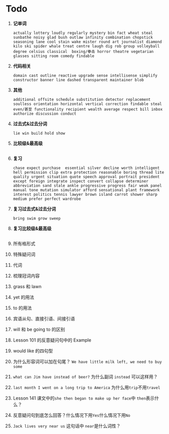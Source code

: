 # Todo

1. **记单词**

   ```
   actually lottery loudly regularly mystery bin fact wheat steal sunbathe noisy glad bush outlaw infinity combination chopstick seasoning lane cool stain wake mister round art journalist diamond kilo ski spider whale treat centre laugh dig rob group volleyball degree celsius classical  boxing/拳击 horror theatre vegetarian glasses sitting room comedy findable
   ```

2. **代码相关**

   ```
   domain cast outline reactive upgrade sense intellisense simplify constructor banner line dashed transparent maintainer blob
   ```

3. **其他**

   ```
   additional offsite schedule substitution detector replacement soulless orientation horizontal vertical correction findable steal even/甚至 functionality recipient wealth average respect bill inbox authorize discussion conduct
   ```

4. **过去式&过去分词**

   ```
   lie win build hold show
   ```

5. **比较级&最高级**

   ```

   ```

6. **复习**

   ```
   chase expect purchase  essential silver decline worth intelligent hell permission clip extra protection reasonable boring thread lite quality urgent situation quote speech approval portrait president except foreign integrate inspect convert collapse determiner  abbreviation sand stale ankle progressive progress fair weak panel manual tone mutation simulator afford sensational plant framework interest politics tennis lawyer brown island carrot shower sharp medium prefer perfect wardrobe
   ```

7. **复习过去式&过去分词**

   ```
   bring swim grow sweep
   ```

8. **复习比较级&最高级**

   ```

   ```

9. 所有格形式

10. 特殊疑问词

11. 代词

12. 梳理冠词内容

13. grass 和 lawn

14. yet 的用法

15. to 的用法

16. 宾语从句、直接引语、间接引语

17. will 和 be going to 的区别

18. Lesson 101 的反意疑问句中的 Example

19. would like 的四句型

20. 为什么形容词可以加在句尾？ `We have little milk left, we need to buy some`

21. `what can Jim have instead of beer?` 为什么副词 `instead` 可以这样用？

22. `last month I went on a long trip to America` 为什么用`trip`不用`travel`

23. Lesson 141 课文中的`she then began to make up her face`中 `then`表示什么？

24. 反意疑问句到底怎么回答？什么情况下用`Yes`什么情况下用`No`

25. `Jack lives very near us` 这句话中 `near`是什么词性？
